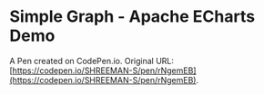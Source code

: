 # Simple Graph - Apache ECharts Demo

A Pen created on CodePen.io. Original URL: [https://codepen.io/SHREEMAN-S/pen/rNgemEB](https://codepen.io/SHREEMAN-S/pen/rNgemEB).

